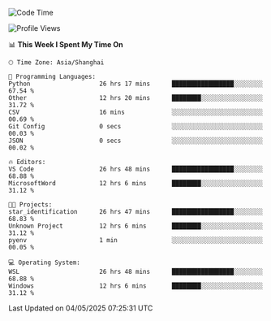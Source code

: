 <!--START_SECTION:waka-->
![Code Time](http://img.shields.io/badge/Code%20Time-2%2C758%20hrs%2015%20mins-blue)

![Profile Views](http://img.shields.io/badge/Profile%20Views-0-blue)

📊 **This Week I Spent My Time On** 

```text
🕑︎ Time Zone: Asia/Shanghai

💬 Programming Languages: 
Python                   26 hrs 17 mins      █████████████████░░░░░░░░   67.54 % 
Other                    12 hrs 20 mins      ████████░░░░░░░░░░░░░░░░░   31.72 % 
CSV                      16 mins             ░░░░░░░░░░░░░░░░░░░░░░░░░   00.69 % 
Git Config               0 secs              ░░░░░░░░░░░░░░░░░░░░░░░░░   00.03 % 
JSON                     0 secs              ░░░░░░░░░░░░░░░░░░░░░░░░░   00.02 % 

🔥 Editors: 
VS Code                  26 hrs 48 mins      █████████████████░░░░░░░░   68.88 % 
MicrosoftWord            12 hrs 6 mins       ████████░░░░░░░░░░░░░░░░░   31.12 % 

🐱‍💻 Projects: 
star_identification      26 hrs 47 mins      █████████████████░░░░░░░░   68.83 % 
Unknown Project          12 hrs 6 mins       ████████░░░░░░░░░░░░░░░░░   31.12 % 
pyenv                    1 min               ░░░░░░░░░░░░░░░░░░░░░░░░░   00.05 % 

💻 Operating System: 
WSL                      26 hrs 48 mins      █████████████████░░░░░░░░   68.88 % 
Windows                  12 hrs 6 mins       ████████░░░░░░░░░░░░░░░░░   31.12 % 
```


 Last Updated on 04/05/2025 07:25:31 UTC
<!--END_SECTION:waka-->
